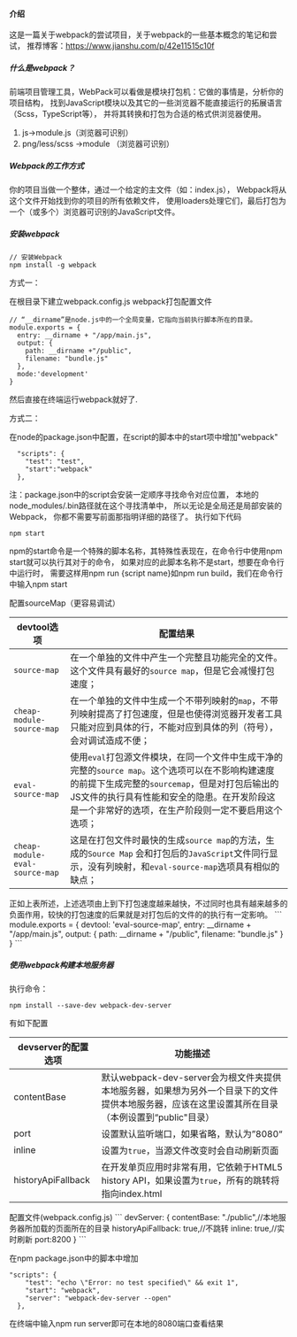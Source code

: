 #### 介绍
这是一篇关于webpack的尝试项目，关于webpack的一些基本概念的笔记和尝试，
推荐博客：https://www.jianshu.com/p/42e11515c10f

##### 什么是webpack？
前端项目管理工具，WebPack可以看做是模块打包机：它做的事情是，分析你的项目结构，
找到JavaScript模块以及其它的一些浏览器不能直接运行的拓展语言（Scss，TypeScript等），
并将其转换和打包为合适的格式供浏览器使用。

1. js->module.js（浏览器可识别）
2. png/less/scss ->module （浏览器可识别）

##### Webpack的工作方式
你的项目当做一个整体，通过一个给定的主文件（如：index.js），
Webpack将从这个文件开始找到你的项目的所有依赖文件，
使用loaders处理它们，最后打包为一个（或多个）浏览器可识别的JavaScript文件。

##### 安装webpack
```
// 安装Webpack
npm install -g webpack
```
方式一：

在根目录下建立webpack.config.js webpack打包配置文件
```
// “__dirname”是node.js中的一个全局变量，它指向当前执行脚本所在的目录。
module.exports = {
  entry: __dirname + "/app/main.js",
  output: {
    path: __dirname +"/public",
    filename: "bundle.js"
  },
  mode:'development'
}
```
然后直接在终端运行webpack就好了.

方式二：

在node的package.json中配置，在script的脚本中的start项中增加"webpack"
```
  "scripts": {
    "test": "test",
    "start":"webpack"
  },
```
注：package.json中的script会安装一定顺序寻找命令对应位置，
本地的node_modules/.bin路径就在这个寻找清单中，
所以无论是全局还是局部安装的Webpack，
你都不需要写前面那指明详细的路径了。
执行如下代码
```
npm start
```
npm的start命令是一个特殊的脚本名称，其特殊性表现在，在命令行中使用npm start就可以执行其对于的命令，
如果对应的此脚本名称不是start，想要在命令行中运行时，
需要这样用npm run {script name}如npm run build，我们在命令行中输入npm start

配置sourceMap（更容易调试）
<table>
<thead>
<tr>
<th>devtool选项</th>
<th>配置结果</th>
</tr>
</thead>
<tbody>
<tr>
<td><code>source-map</code></td>
<td>在一个单独的文件中产生一个完整且功能完全的文件。这个文件具有最好的<code>source map</code>，但是它会减慢打包速度；</td>
</tr>
<tr>
<td><code>cheap-module-source-map</code></td>
<td>在一个单独的文件中生成一个不带列映射的<code>map</code>，不带列映射提高了打包速度，但是也使得浏览器开发者工具只能对应到具体的行，不能对应到具体的列（符号），会对调试造成不便；</td>
</tr>
<tr>
<td><code>eval-source-map</code></td>
<td>使用<code>eval</code>打包源文件模块，在同一个文件中生成干净的完整的<code>source map</code>。这个选项可以在不影响构建速度的前提下生成完整的<code>sourcemap</code>，但是对打包后输出的JS文件的执行具有性能和安全的隐患。在开发阶段这是一个非常好的选项，在生产阶段则一定不要启用这个选项；</td>
</tr>
<tr>
<td><code>cheap-module-eval-source-map</code></td>
<td>这是在打包文件时最快的生成<code>source map</code>的方法，生成的<code>Source Map</code> 会和打包后的<code>JavaScript</code>文件同行显示，没有列映射，和<code>eval-source-map</code>选项具有相似的缺点；</td>
</tr>
</tbody>
</table>
正如上表所述，上述选项由上到下打包速度越来越快，不过同时也具有越来越多的负面作用，较快的打包速度的后果就是对打包后的文件的的执行有一定影响。
```
module.exports = {
  devtool: 'eval-source-map',
  entry:  __dirname + "/app/main.js",
  output: {
    path: __dirname + "/public",
    filename: "bundle.js"
  }
}
```

##### 使用webpack构建本地服务器
执行命令：
```
npm install --save-dev webpack-dev-server
```
有如下配置
<table>
<thead>
<tr>
<th>devserver的配置选项</th>
<th>功能描述</th>
</tr>
</thead>
<tbody>
<tr>
<td>contentBase</td>
<td>默认webpack-dev-server会为根文件夹提供本地服务器，如果想为另外一个目录下的文件提供本地服务器，应该在这里设置其所在目录（本例设置到“public"目录）</td>
</tr>
<tr>
<td>port</td>
<td>设置默认监听端口，如果省略，默认为”8080“</td>
</tr>
<tr>
<td>inline</td>
<td>设置为<code>true</code>，当源文件改变时会自动刷新页面</td>
</tr>
<tr>
<td>historyApiFallback</td>
<td>在开发单页应用时非常有用，它依赖于HTML5 history API，如果设置为<code>true</code>，所有的跳转将指向index.html</td>
</tr>
</tbody>
</table>
配置文件(webpack.config.js)
```
  devServer: {
    contentBase: "./public",//本地服务器所加载的页面所在的目录
    historyApiFallback: true,//不跳转
    inline: true,//实时刷新
    port:8200
  }
```

在npm package.json中的脚本中增加
```
"scripts": {
    "test": "echo \"Error: no test specified\" && exit 1",
    "start": "webpack",
    "server": "webpack-dev-server --open"
  },

```
在终端中输入npm run server即可在本地的8080端口查看结果

